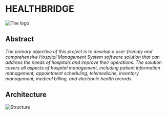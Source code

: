 # HEALTHBRIDGE
![The logo](https://pbs.twimg.com/media/Fq3FPVVXoAADhSL?format=jpg&name=900x900)

## Abstract
*The primary objective of this project is to develop a user-friendly and comprehensive Hospital Management System software solution that can address the needs of hospitals and improve their operations. The solution  covers all aspects of hospital management, including patient information management, appointment scheduling, telemedicine, inventory management, medical billing, and electronic health records.*

## Architecture
![Structure](https://keep.google.com/u/0/media/v2/12Gy-2U9cSsa1JJa5_yXtz79g3gKmDJ5lvgwtbRduu4AAM5NKRkrxKIqv9KYD-w/1znfPA-ERjD3NvrcMpNLlsi4cTUQpsrLw1Szybo0deNG5WfUnvDYPlKNa2NbOEA?sz=512&accept=image%2Fgif%2Cimage%2Fjpeg%2Cimage%2Fjpg%2Cimage%2Fpng%2Cimage%2Fwebp)
